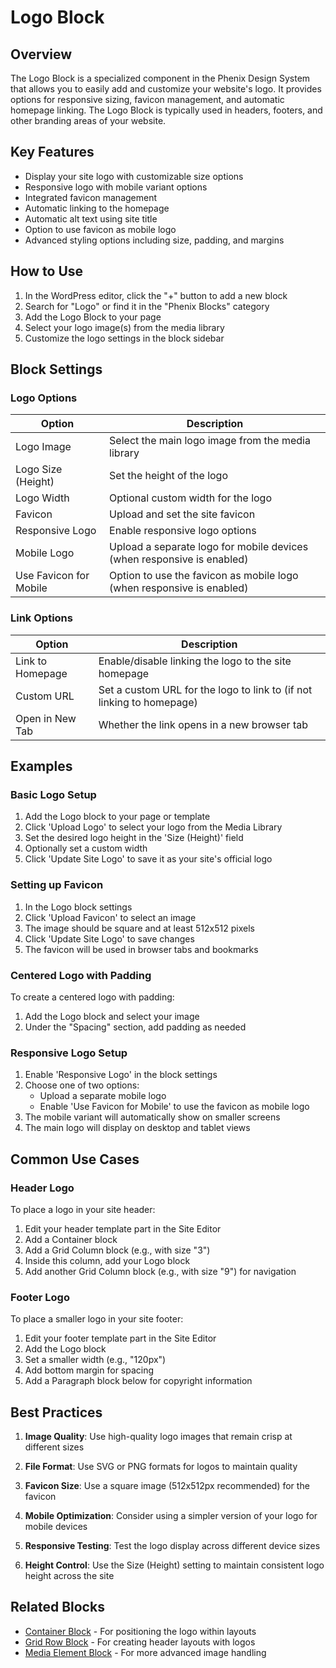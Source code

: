 # Logo Block

## Overview

The Logo Block is a specialized component in the Phenix Design System that allows you to easily add and customize your website's logo. It provides options for responsive sizing, favicon management, and automatic homepage linking. The Logo Block is typically used in headers, footers, and other branding areas of your website.

<!-- Image placeholder for Logo Block -->

## Key Features

- Display your site logo with customizable size options
- Responsive logo with mobile variant options
- Integrated favicon management
- Automatic linking to the homepage
- Automatic alt text using site title
- Option to use favicon as mobile logo
- Advanced styling options including size, padding, and margins

## How to Use

1. In the WordPress editor, click the "+" button to add a new block
2. Search for "Logo" or find it in the "Phenix Blocks" category
3. Add the Logo Block to your page
4. Select your logo image(s) from the media library
5. Customize the logo settings in the block sidebar

## Block Settings

### Logo Options

| Option | Description |
|--------|-------------|
| Logo Image | Select the main logo image from the media library |
| Logo Size (Height) | Set the height of the logo |
| Logo Width | Optional custom width for the logo |
| Favicon | Upload and set the site favicon |
| Responsive Logo | Enable responsive logo options |
| Mobile Logo | Upload a separate logo for mobile devices (when responsive is enabled) |
| Use Favicon for Mobile | Option to use the favicon as mobile logo (when responsive is enabled) |

### Link Options

| Option | Description |
|--------|-------------|
| Link to Homepage | Enable/disable linking the logo to the site homepage |
| Custom URL | Set a custom URL for the logo to link to (if not linking to homepage) |
| Open in New Tab | Whether the link opens in a new browser tab |

## Examples

### Basic Logo Setup

1. Add the Logo block to your page or template
2. Click 'Upload Logo' to select your logo from the Media Library
3. Set the desired logo height in the 'Size (Height)' field
4. Optionally set a custom width
5. Click 'Update Site Logo' to save it as your site's official logo

### Setting up Favicon

1. In the Logo block settings
2. Click 'Upload Favicon' to select an image
3. The image should be square and at least 512x512 pixels
4. Click 'Update Site Logo' to save changes
5. The favicon will be used in browser tabs and bookmarks

### Centered Logo with Padding

To create a centered logo with padding:

1. Add the Logo block and select your image
2. Under the "Spacing" section, add padding as needed

### Responsive Logo Setup

1. Enable 'Responsive Logo' in the block settings
2. Choose one of two options:
   - Upload a separate mobile logo
   - Enable 'Use Favicon for Mobile' to use the favicon as mobile logo
3. The mobile variant will automatically show on smaller screens
4. The main logo will display on desktop and tablet views

## Common Use Cases

### Header Logo

To place a logo in your site header:

1. Edit your header template part in the Site Editor
2. Add a Container block
3. Add a Grid Column block (e.g., with size "3")
4. Inside this column, add your Logo block
5. Add another Grid Column block (e.g., with size "9") for navigation

### Footer Logo

To place a smaller logo in your site footer:

1. Edit your footer template part in the Site Editor
2. Add the Logo block
3. Set a smaller width (e.g., "120px")
4. Add bottom margin for spacing
5. Add a Paragraph block below for copyright information

## Best Practices

1. **Image Quality**: Use high-quality logo images that remain crisp at different sizes

2. **File Format**: Use SVG or PNG formats for logos to maintain quality

3. **Favicon Size**: Use a square image (512x512px recommended) for the favicon

4. **Mobile Optimization**: Consider using a simpler version of your logo for mobile devices

5. **Responsive Testing**: Test the logo display across different device sizes

6. **Height Control**: Use the Size (Height) setting to maintain consistent logo height across the site

## Related Blocks

- [Container Block](./container-block.md) - For positioning the logo within layouts
- [Grid Row Block](./grid-row-block.md) - For creating header layouts with logos
- [Media Element Block](./media-element-block.md) - For more advanced image handling

